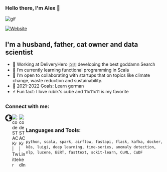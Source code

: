 ### Hello there, I'm Alex 👋
![gif](https://media.giphy.com/media/Nx0rz3jtxtEre/giphy.gif)

[![Website](https://img.shields.io/website?label=piece-data.com&style=for-the-badge&url=https%3A%2F%2Fpiece-data.com/)](https://piece-data.com/)

## I'm a husband, father, cat owner and data scientist

- 🔭 Working at DeliveryHero 🇩🇪 developing the best goddamn Search
- 🌱 I’m currently learning functional programming in Scala
- 👯 I’m open to collaborating with startups that on topics like climate change, waste reduction and sustainability.
- 🥅 2021-2022 Goals: Learn german
- ⚡ Fun fact: I love rubik's cube and 11x11x11 is my favorite

### Connect with me:

[<img align="left" alt="codeSTACKr.com" width="22px" src="https://raw.githubusercontent.com/iconic/open-iconic/master/svg/globe.svg" />][website]

[<img align="left" alt="codeSTACKr | Twitter" width="22px" src="https://cdn.jsdelivr.net/npm/simple-icons@v3/icons/twitter.svg" />][twitter]

[<img align="left" alt="codeSTACKr | LinkedIn" width="22px" src="https://cdn.jsdelivr.net/npm/simple-icons@v3/icons/linkedin.svg" />][linkedin]

<br />

### Languages and Tools:
```python, scala, spark, airflow, fastapi, flask, kafka, docker, k8s, luigi, deep learning, time-series, anomaly detection, nlp, lucene, BERT, fasttext, sckit-learn, CuML, CuDF```


[website]: https://piece-data.com/
[twitter]: https://twitter.com/subpath
[linkedin]: https://www.linkedin.com/in/aosipenko/
